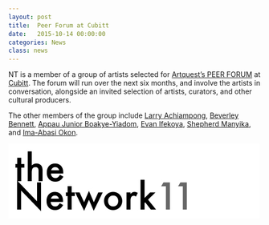 ```yaml
---
layout: post
title:  Peer Forum at Cubitt
date:   2015-10-14 00:00:00
categories: News
class: news
---
```

NT is a member of a group of artists selected for <a href="http://www.artquest.org.uk/articles/view/peer_forum_at_cubitt" target="_blank">Artquest’s PEER FORUM</a> at <a href="http://cubittartists.org.uk/gallery/" target="_blank">Cubitt</a>.
The forum will run over the next six months, and involve the artists in conversation, alongside an invited selection of artists, curators, and other cultural producers.

The other members of the group include <a href="http://www.larryachiampong.co.uk" target="_blank">Larry Achiampong</a>, <a href="http://www.beverleybennett.com" target="_blank">Beverley Bennett</a>, <a href="http://www.boakye-yiadom.com" target="_blank">Appau Junior Boakye-Yiadom</a>, <a href="http://www.evanifekoya.co.uk" target="_blank">Evan Ifekoya</a>, <a href="http://shepherdmanyika.tumblr.com" target="_blank">Shepherd Manyika</a>, and <a href="http://www.imaokon.co.uk" target="_blank">Ima-Abasi Okon</a>.

![the Network11 logo](/assets_posts/theNetwork11_logo.jpg)
